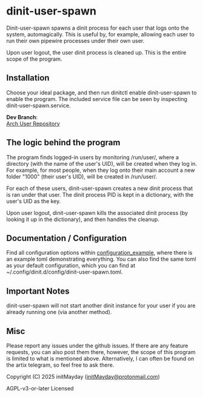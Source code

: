 # dinit-user-spawn

Dinit-user-spawn spawns a dinit process for each user that logs onto the system, automagically. This is useful by, for example, allowing each user to run their own pipewire processes under their own user.

Upon user logout, the user dinit process is cleaned up. This is the entire scope of the program.

## Installation
Choose your ideal package, and then run dinitctl enable dinit-user-spawn to enable the program. The included service file can be seen by inspecting dinit-user-spawn.service.

**Dev Branch**:  
[Arch User Repository](https://aur.archlinux.org/packages/dinit-user-spawn-dev-git)

## The logic behind the program
The program finds logged-in users by monitoring /run/user/, where a directory (with the name of the user's UID), will be created when they log in. For example, for most people, when they log onto their main account a new folder "1000" (their user's UID), will be created in /run/user/.

For each of these users, dinit-user-spawn creates a new dinit process that is ran under that user. The dinit process PID is kept in a dictionary, with the user's UID as the key.

Upon user logout, dinit-user-spawn kills the associated dinit process (by looking it up in the dictionary), and then handles the cleanup.

## Documentation / Configuration
Find all configuration options within [configuration_example](configuration_example.h), where there is an example toml demonstrating everything. You can also find the same toml as your default configuration, which you can find at ~/.config/dinit.d/config/dinit-user-spawn.toml.

## Important Notes
dinit-user-spawn will not start another dinit instance for your user if you are already running one (via another method).

## Misc
Please report any issues under the github issues. If there are any feature requests, you can also post them there, however, the scope of this program is limited to what is mentioned above. Alternatively, I can often be found on the artix telegram, so feel free to ask there.

Copyright (C) 2025 initMayday (initMayday@protonmail.com)

AGPL-v3-or-later Licensed
